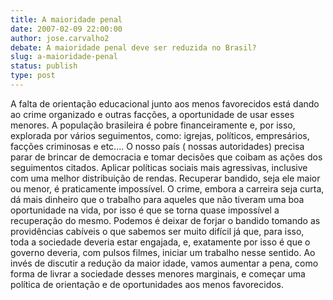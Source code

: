 ```yaml
---
title: A maioridade penal
date: 2007-02-09 22:00:00
author: jose.carvalho2
debate: A maioridade penal deve ser reduzida no Brasil?
slug: a-maioridade-penal
status: publish 
type: post
---
```


A falta de orientação educacional junto aos menos favorecidos está dando ao crime organizado e outras facções, a oportunidade de usar esses menores. A população brasileira é pobre financeiramente e, por isso, explorada por vários seguimentos, como: igrejas, políticos, empresários, facções criminosas e etc.... O nosso país ( nossas autoridades) precisa parar de brincar de democracia e tomar decisões que coibam as ações dos seguimentos citados. Aplicar políticas sociais mais agressivas, inclusive com uma melhor distribuição de rendas. Recuperar bandido, seja ele maior ou menor, é praticamente impossível. O crime, embora a carreira seja curta, dá mais dinheiro que o trabalho para aqueles que não tiveram uma boa   oportunidade na vida, por isso é que se torna quase impossível a recuperação do mesmo. Podemos é deixar de forjar o bandido tomando as providências cabíveis o que sabemos ser muito difícil já que, para isso,  toda a sociedade deveria estar engajada, e, exatamente por isso é que o governo deveria, com pulsos filmes, iniciar um trabalho nesse sentido. Ao invés de discutir a redução da maior idade, vamos aumentar a pena, como forma de livrar a sociedade desses menores marginais, e começar uma política de orientação e de oportunidades aos menos favorecidos.
